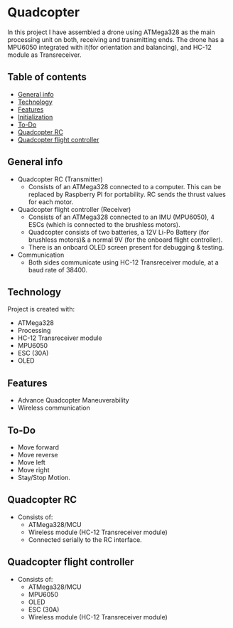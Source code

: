 # Quadcopter
In this project I have assembled a drone using ATMega328 as the main processing unit on both, receiving and transmitting ends. The drone has a MPU6050 integrated with it(for orientation and balancing), and HC-12 module as Transreceiver.

## Table of contents
* [General info](#general-info)
* [Technology](#technology)
* [Features](#features)
* [Initialization](#initialization)
* [To-Do](#to-Do)
* [Quadcopter RC](#Quadcopter_RC)
* [Quadcopter flight controller](#Quadcopter_flight_controller)


## General info
* Quadcopter RC (Transmitter)
  * Consists of an ATMega328 connected to a computer. This can be replaced by Raspberry PI for portability. RC sends the thrust values for each motor.
* Quadcopter flight controller (Receiver)
  * Consists of an ATMega328 connected to an IMU (MPU6050), 4 ESCs (which is connected to the brushless motors).
  * Quadcopter consists of two batteries, a 12V Li-Po Battery (for brushless motors)& a normal 9V (for the onboard flight controller).<br>
  * There is an onboard OLED screen present for debugging & testing.
* Communication
  * Both sides communicate using HC-12 Transreceiver module, at a baud rate of 38400.

## Technology
Project is created with:
* ATMega328
* Processing
* HC-12 Transreceiver module
* MPU6050
* ESC (30A)
* OLED

## Features
* Advance Quadcopter Maneuverability
* Wireless communication

## To-Do
* Move forward
* Move reverse
* Move left
* Move right
* Stay/Stop Motion.

## Quadcopter RC
* Consists of:
  * ATMega328/MCU
  * Wireless module (HC-12 Transreceiver module)
  * Connected serially to the RC interface.

## Quadcopter flight controller
* Consists of:
  * ATMega328/MCU
  * MPU6050
  * OLED
  * ESC (30A)
  * Wireless module (HC-12 Transreceiver module)
